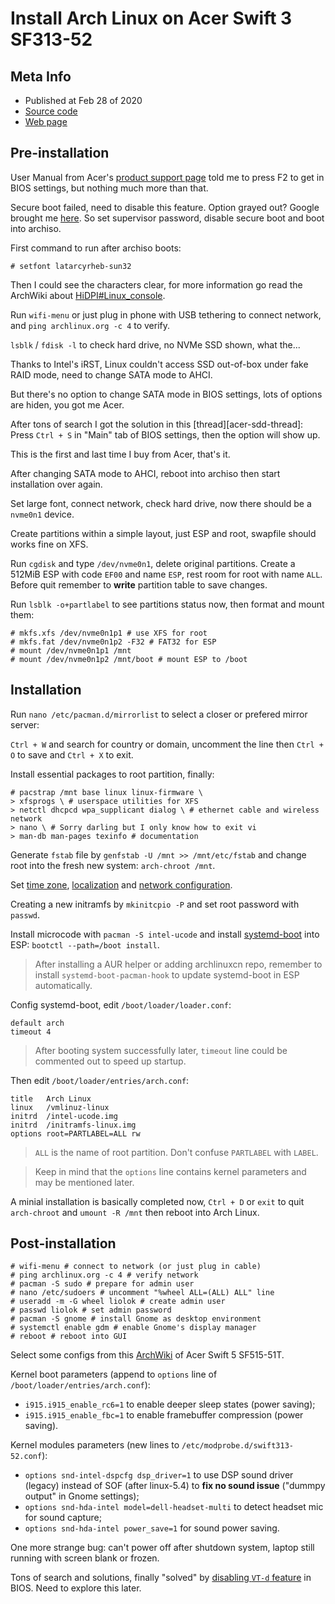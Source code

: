 # Install Arch Linux on Acer Swift 3 SF313-52

## Meta Info

- Published at Feb 28 of 2020
- [Source code][source]
- [Web page][page]

[source]: https://github.com/liolok/liolok.com/blob/master/install-archlinux-on-acer-swift-3-sf313-52/index.md
[page]: https://liolok.com/install-archlinux-on-acer-swift-3-sf313-52

## Pre-installation

User Manual from Acer's [product support page][support-page] told me to press F2 to get in BIOS settings, but nothing much more than that.

Secure boot failed, need to disable this feature. Option grayed out? Google brought me [here][disable-secure-boot]. So set supervisor password, disable secure boot and boot into archiso.

First command to run after archiso boots:

```console
# setfont latarcyrheb-sun32
```

Then I could see the characters clear, for more information go read the ArchWiki about [HiDPI#Linux_console][hidpi].

Run `wifi-menu` or just plug in phone with USB tethering to connect network, and `ping archlinux.org -c 4` to verify.

`lsblk` / `fdisk -l` to check hard drive, no NVMe SSD shown, what the...

Thanks to Intel's iRST, Linux couldn't access SSD out-of-box under fake RAID mode, need to change SATA mode to AHCI.

But there's no option to change SATA mode in BIOS settings, lots of options are hiden, you got me Acer.

After tons of search I got the solution in this [thread][acer-sdd-thread]: Press `Ctrl + S` in "Main" tab of BIOS settings, then the option will show up.

This is the first and last time I buy from Acer, that's it.

After changing SATA mode to AHCI, reboot into archiso then start installation over again.

Set large font, connect network, check hard drive, now there should be a `nvme0n1` device.

Create partitions within a simple layout, just ESP and root, swapfile should works fine on XFS.

Run `cgdisk` and type `/dev/nvme0n1`, delete original partitions. Create a 512MiB ESP with code `EF00` and name `ESP`, rest room for root with name `ALL`. Before quit remember to **write** partition table to save changes.

Run `lsblk -o+partlabel` to see partitions status now, then format and mount them:

```console
# mkfs.xfs /dev/nvme0n1p1 # use XFS for root
# mkfs.fat /dev/nvme0n1p2 -F32 # FAT32 for ESP
# mount /dev/nvme0n1p1 /mnt
# mount /dev/nvme0n1p2 /mnt/boot # mount ESP to /boot
```

## Installation

Run `nano /etc/pacman.d/mirrorlist` to select a closer or prefered mirror server:

`Ctrl + W` and search for country or domain, uncomment the line then `Ctrl + O` to save and `Ctrl + X` to exit.

Install essential packages to root partition, finally:

```console
# pacstrap /mnt base linux linux-firmware \
> xfsprogs \ # userspace utilities for XFS
> netctl dhcpcd wpa_supplicant dialog \ # ethernet cable and wireless network
> nano \ # Sorry darling but I only know how to exit vi
> man-db man-pages texinfo # documentation
```

Generate `fstab` file by `genfstab -U /mnt >> /mnt/etc/fstab` and change root into the fresh new system: `arch-chroot /mnt`.

Set [time zone][time-zone], [localization][localization] and [network configuration][network configuration].

Creating a new initramfs by `mkinitcpio -P` and set root password with `passwd`.

Install microcode with `pacman -S intel-ucode` and install [systemd-boot][sd-boot] into ESP: `bootctl --path=/boot install`.

> After installing a AUR helper or adding archlinuxcn repo, remember to install `systemd-boot-pacman-hook` to update systemd-boot in ESP automatically.

Config systemd-boot, edit `/boot/loader/loader.conf`:

```
default arch
timeout 4
```

> After booting system successfully later, `timeout` line could be commented out to speed up startup.

Then edit `/boot/loader/entries/arch.conf`:

```
title   Arch Linux
linux   /vmlinuz-linux
initrd  /intel-ucode.img
initrd  /initramfs-linux.img
options root=PARTLABEL=ALL rw
```

> `ALL` is the name of root partition. Don't confuse `PARTLABEL` with `LABEL`.

> Keep in mind that the `options` line contains kernel parameters and may be mentioned later.

A minial installation is basically completed now, `Ctrl + D` or `exit` to quit `arch-chroot` and `umount -R /mnt` then reboot into Arch Linux.

## Post-installation

```console
# wifi-menu # connect to network (or just plug in cable)
# ping archlinux.org -c 4 # verify network
# pacman -S sudo # prepare for admin user
# nano /etc/sudoers # uncomment "%wheel ALL=(ALL) ALL" line
# useradd -m -G wheel liolok # create admin user
# passwd liolok # set admin password
# pacman -S gnome # install Gnome as desktop environment
# systemctl enable gdm # enable Gnome's display manager
# reboot # reboot into GUI
```

Select some configs from this [ArchWiki][swift-5-config] of Acer Swift 5 SF515-51T.

Kernel boot parameters (append to `options` line of `/boot/loader/entries/arch.conf`):

- `i915.i915_enable_rc6=1` to enable deeper sleep states (power saving);
- `i915.i915_enable_fbc=1` to enable framebuffer compression (power saving).

Kernel modules parameters (new lines to `/etc/modprobe.d/swift313-52.conf`):

- `options snd-intel-dspcfg dsp_driver=1` to use DSP sound driver (legacy) instead of SOF (after linux-5.4) to **fix no sound issue** ("dummpy output" in Gnome settings);
- `options snd-hda-intel model=dell-headset-multi` to detect headset mic for sound capture;
- `options snd-hda-intel power_save=1` for sound power saving.

One more strange bug: can't power off after shutdown system, laptop still running with screen blank or frozen.

Tons of search and solutions, finally "solved" by [disabling `VT-d` feature][vtd-thread] in BIOS. Need to explore this later.

[support-page]: https://www.acer.com/ac/en/US/content/support-product/8233
[disable-secure-boot]: https://superuser.com/questions/1324323/how-to-disable-secure-boot-on-an-acer-aspire-3-laptop "bios - How to disable Secure Boot on an Acer Aspire 3 laptop? - Super User"
[hidpi]: https://wiki.archlinux.org/index.php/HiDPI#Linux_console
[acer-ssd-thread]:https://community.acer.com/en/discussion/582666/no-access-to-internal-ssd-when-outside-win10-on-an-acer-swift-5-sf514-54t "No access to internal SSD, when outside Win10 on an Acer Swift 5 SF514-54T — Acer Community"
[time-zone]: https://wiki.archlinux.org/index.php/Installation_guide#Time_zone
[localization]: https://wiki.archlinux.org/index.php/Installation_guide#Localization
[network configuration]: https://wiki.archlinux.org/index.php/Installation_guide#Network_configuration
[sd-boot]: https://wiki.archlinux.org/index.php/Systemd-boot
[swift-5-config]: https://wiki.archlinux.org/index.php/Acer_Swift_5#Configuration
[vtd-thread]: https://bbs.archlinux.org/viewtopic.php?pid=1613091#p1613091
